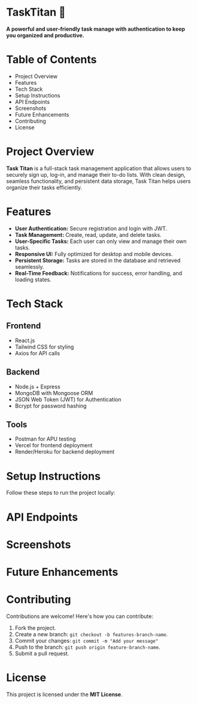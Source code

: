 # TaskTitan 🚀
**A powerful and user-friendly task manage with authentication to keep you organized and productive.**

# Table of Contents
- Project Overview
- Features
- Tech Stack
- Setup Instructions
- API Endpoints
- Screenshots
- Future Enhancements
- Contributing
- License

# Project Overview
**Task Titan** is a full-stack task management application that allows users to securely sign up, log-in, and manage their to-do lists. With clean design, seamless functionality, and persistent data storage, Task Titan helps users organize their tasks efficiently.

# Features
- **User Authentication:** Secure registration and login with JWT.
- **Task Management:** Create, read, update, and delete tasks.
-  **User-Specific Tasks:** Each user can only view and manage their own tasks.
- **Responsive UI:** Fully optimized for desktop and mobile devices.
- **Persistent Storage:** Tasks are stored in the database and retrieved seamlessly.
- **Real-Time Feedback:** Notifications for success, error handling, and loading states.

# Tech Stack
## Frontend
- React.js
- Tailwind CSS for styling
- Axios for API calls

## Backend
- Node.js + Express
- MongoDB with Mongoose ORM
- JSON Web Token (JWT) for Authentication
- Bcrypt for password hashing

## Tools
- Postman for APU testing
- Vercel for frontend deployment
- Render/Heroku for backend deployment

# Setup Instructions
Follow these steps to run the project locally:

# API Endpoints

# Screenshots

# Future Enhancements

# Contributing
Contributions are welcome! Here's how you can contribute:
1. Fork the project.
2. Create a new branch: `git checkout -b features-branch-name`.
3. Commit your changes: `git commit -m "Add your message"`
4. Push to the branch: `git push origin feature-branch-name`.
5. Submit a pull request.

# License
This project is licensed under the **MIT License**.
